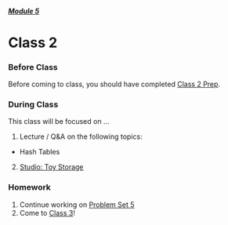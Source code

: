 ##### [Module 5](../../)

# Class 2

### Before Class

Before coming to class, you should have completed [Class 2 Prep](../class2-prep).

### During Class
This class will be focused on ...

1. Lecture / Q&A on the following topics:
  * Hash Tables

2. [Studio: Toy Storage](../studios/toy-storage)

### Homework
1. Continue working on [Problem Set 5](../problem-set)
2. Come to [Class 3](../class3)!
